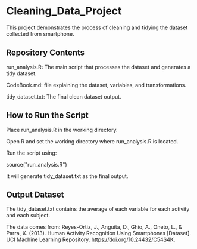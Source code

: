# Cleaning_Data_Project

This project demonstrates the process of cleaning and tidying the dataset collected from smartphone.

## Repository Contents

run_analysis.R: The main script that processes the dataset and generates a tidy dataset.

CodeBook.md: file explaining the dataset, variables, and transformations.

tidy_dataset.txt: The final clean dataset output.

## How to Run the Script

Place run_analysis.R in the working directory.

Open R and set the working directory where run_analysis.R is located.

Run the script using:

source("run_analysis.R")

It will generate tidy_dataset.txt as the final output.

## Output Dataset

The tidy_dataset.txt contains the average of each variable for each activity and each subject.

The data comes from: Reyes-Ortiz, J., Anguita, D., Ghio, A., Oneto, L., & Parra, X. (2013). Human Activity Recognition Using Smartphones [Dataset]. UCI Machine Learning Repository. <https://doi.org/10.24432/C54S4K>.
